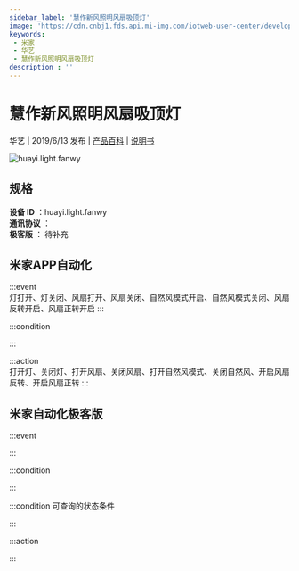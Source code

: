 ```yaml
---
sidebar_label: '慧作新风照明风扇吸顶灯'
image: 'https://cdn.cnbj1.fds.api.mi-img.com/iotweb-user-center/developer_1679070104846ZEI5ybmY.png?GalaxyAccessKeyId=AKVGLQWBOVIRQ3XLEW&Expires=9223372036854775807&Signature=azi4fHYrOdS8XtfWsMuE9FbXqic='
keywords: 
 - 米家
 - 华艺
 - 慧作新风照明风扇吸顶灯
description : ''
---
```

# 慧作新风照明风扇吸顶灯

华艺 | 2019/6/13 发布 | [产品百科](https://home.mi.com/webapp/content/baike/product/index.html?model=huayi.light.fanwy/) | [说明书](https://home.mi.com/views/introduction.html?model=huayi.light.fanwy&region=cn)

![huayi.light.fanwy](https://cdn.cnbj1.fds.api.mi-img.com/iotweb-user-center/developer_1679070104846ZEI5ybmY.png?GalaxyAccessKeyId=AKVGLQWBOVIRQ3XLEW&Expires=9223372036854775807&Signature=azi4fHYrOdS8XtfWsMuE9FbXqic=)

## 规格  
> 
**设备 ID** ：huayi.light.fanwy  
**通讯协议** ：  
**极客版**  ： 待补充 


## 米家APP自动化  

:::event  
灯打开、灯关闭、风扇打开、风扇关闭、自然风模式开启、自然风模式关闭、风扇反转开启、风扇正转开启
:::

:::condition  

:::

:::action   
打开灯、关闭灯、打开风扇、关闭风扇、打开自然风模式、关闭自然风、开启风扇反转、开启风扇正转
:::

## 米家自动化极客版  

:::event  

:::

:::condition  

:::

:::condition 可查询的状态条件  

:::

:::action  

:::

        

